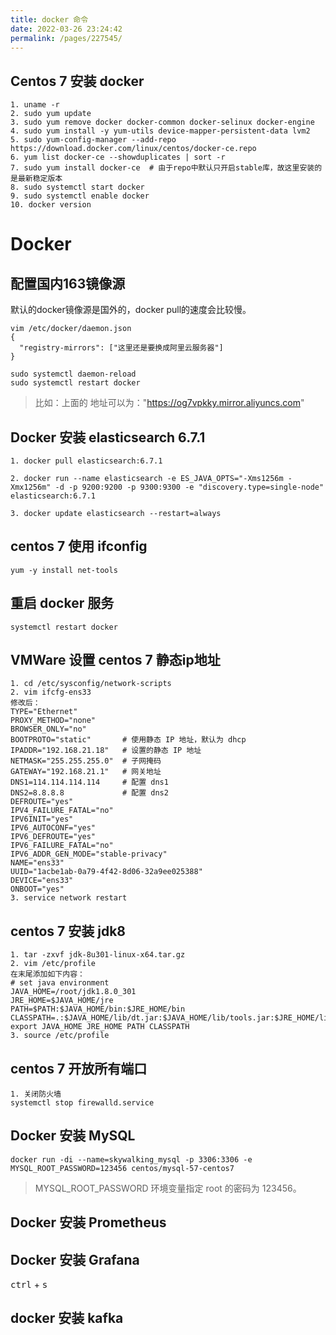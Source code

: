 ```yaml
---
title: docker 命令
date: 2022-03-26 23:24:42
permalink: /pages/227545/
---
```


## Centos 7 安装 docker

```
1. uname -r
2. sudo yum update
3. sudo yum remove docker docker-common docker-selinux docker-engine
4. sudo yum install -y yum-utils device-mapper-persistent-data lvm2
5. sudo yum-config-manager --add-repo https://download.docker.com/linux/centos/docker-ce.repo
6. yum list docker-ce --showduplicates | sort -r
7. sudo yum install docker-ce  # 由于repo中默认只开启stable库，故这里安装的是最新稳定版本
8. sudo systemctl start docker
9. sudo systemctl enable docker
10. docker version 
```

# Docker

## 配置国内163镜像源

默认的docker镜像源是国外的，docker pull的速度会比较慢。

```
vim /etc/docker/daemon.json
{
  "registry-mirrors": ["这里还是要换成阿里云服务器"]
}

sudo systemctl daemon-reload
sudo systemctl restart docker
```

> 比如：上面的 地址可以为："https://og7vpkky.mirror.aliyuncs.com"



## Docker 安装 elasticsearch 6.7.1

```
1. docker pull elasticsearch:6.7.1

2. docker run --name elasticsearch -e ES_JAVA_OPTS="-Xms1256m -Xmx1256m" -d -p 9200:9200 -p 9300:9300 -e "discovery.type=single-node" elasticsearch:6.7.1

3. docker update elasticsearch --restart=always
```



## centos 7 使用 ifconfig

```
yum -y install net-tools
```



## 重启 docker 服务

```
systemctl restart docker
```



## VMWare 设置 centos 7 静态ip地址

```
1. cd /etc/sysconfig/network-scripts
2. vim ifcfg-ens33
修改后：
TYPE="Ethernet"
PROXY_METHOD="none"
BROWSER_ONLY="no"
BOOTPROTO="static"       # 使用静态 IP 地址，默认为 dhcp
IPADDR="192.168.21.18"   # 设置的静态 IP 地址
NETMASK="255.255.255.0"  # 子网掩码
GATEWAY="192.168.21.1"   # 网关地址
DNS1=114.114.114.114     # 配置 dns1
DNS2=8.8.8.8             # 配置 dns2
DEFROUTE="yes"
IPV4_FAILURE_FATAL="no"
IPV6INIT="yes"
IPV6_AUTOCONF="yes"
IPV6_DEFROUTE="yes"
IPV6_FAILURE_FATAL="no"
IPV6_ADDR_GEN_MODE="stable-privacy"
NAME="ens33"
UUID="1acbe1ab-0a79-4f42-8d06-32a9ee025388"
DEVICE="ens33"
ONBOOT="yes"
3. service network restart 
```



## centos 7 安装 jdk8

```
1. tar -zxvf jdk-8u301-linux-x64.tar.gz
2. vim /etc/profile
在末尾添加如下内容：
# set java environment
JAVA_HOME=/root/jdk1.8.0_301
JRE_HOME=$JAVA_HOME/jre
PATH=$PATH:$JAVA_HOME/bin:$JRE_HOME/bin
CLASSPATH=.:$JAVA_HOME/lib/dt.jar:$JAVA_HOME/lib/tools.jar:$JRE_HOME/lib
export JAVA_HOME JRE_HOME PATH CLASSPATH
3. source /etc/profile
```



## centos 7 开放所有端口

```
1. 关闭防火墙
systemctl stop firewalld.service
```



## Docker 安装 MySQL

```
docker run -di --name=skywalking_mysql -p 3306:3306 -e MYSQL_ROOT_PASSWORD=123456 centos/mysql-57-centos7
```

> MYSQL_ROOT_PASSWORD 环境变量指定 root 的密码为 123456。



## Docker 安装 Prometheus



## Docker 安装 Grafana

<kbd>ctrl</kbd> + <kbd>s</kbd>



## docker 安装 kafka

```xml

```
